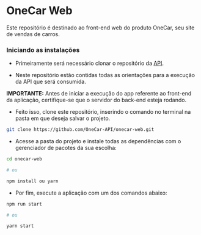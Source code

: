 # OneCar Web

Este repositório é destinado ao front-end web do produto OneCar, seu site de vendas de carros.

### Iniciando as instalações

- Primeiramente será necessário clonar o repositório da [API](https://github.com/OneCar-API/onecar-webservice). 

- Neste repositório estão contidas todas as orientações para a execução da API que será consumida.


**IMPORTANTE:** Antes de iniciar a execução do app referente ao front-end da aplicação, certifique-se que o servidor do back-end esteja rodando. 

- Feito isso, clone este repositório, inserindo o comando no terminal na pasta em que deseja salvar o projeto.

```bash
git clone https://github.com/OneCar-API/onecar-web.git
```

- Acesse a pasta do projeto e instale todas as dependências com o gerenciador de pacotes da sua escolha:

```bash
cd onecar-web

# ou

npm install ou yarn
```

- Por fim, execute a aplicação com um dos comandos abaixo:

```bash
npm run start

# ou 

yarn start
```
